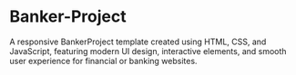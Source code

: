 # Banker-Project
A responsive BankerProject template created using HTML, CSS, and JavaScript, featuring modern UI design, interactive elements, and smooth user experience for financial or banking websites.
